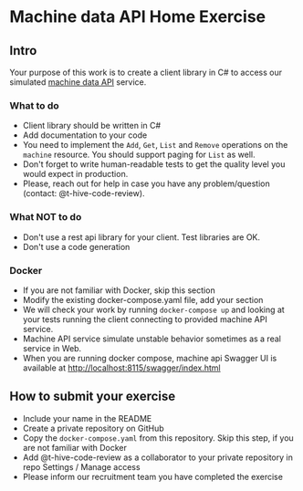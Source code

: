 # Machine data API Home Exercise

## Intro
Your purpose of this work is to create a client library 
in C# to access our simulated [machine data API](./api/swagger.yaml) service. 

### What to do
- Client library should be written in C#
- Add documentation to your code
- You need to implement the `Add`, `Get`, `List` and `Remove` operations on the `machine` resource. You should support paging for `List` as well.
- Don't forget to write human-readable tests to get the quality level you would expect in production. 
- Please, reach out for help in case you have any problem/question (contact: @t-hive-code-review).

### What NOT to do
- Don't use a rest api library for your client. Test libraries are OK.
- Don't use a code generation

### Docker
 - If you are not familiar with Docker, skip this section
 - Modify the existing docker-compose.yaml file, add your section
 - We will check your work by running `docker-compose up` and looking at your tests running the client connecting to provided machine API service. 
 - Machine API service simulate unstable behavior sometimes as a real service in Web. 
 - When you are running docker compose, machine api Swagger UI is available at [http://localhost:8115/swagger/index.html](http://localhost:8115/swagger/index.html) 
 
## How to submit your exercise
- Include your name in the README 
- Create a private repository on GitHub
- Copy the `docker-compose.yaml` from this repository. Skip this step,  if you are not familiar with Docker
- Add @t-hive-code-review as a collaborator to your private repository in repo Settings / Manage access
- Please inform our recruitment team you have completed the exercise

